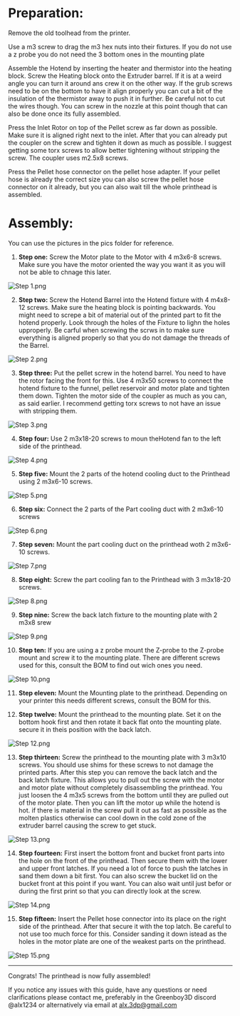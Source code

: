 # Preparation:

Remove the old toolhead from the printer.

Use a m3 screw to drag the m3 hex nuts into their fixtures.
If you do not use a z probe you do not need the 3 bottom ones in the mounting plate

Assemble the Hotend by inserting the heater and thermistor into the heating block.
Screw the Heating block onto the Extruder barrel. If it is at a weird angle you can turn it around ans crew it on the other way. If the grub screws need to be on the bottom to have it align properly you can cut a bit of the insulation of the thermistor away to push it in further. Be careful not to cut the wires though.
You can screw in the nozzle at this point though that can also be done once its fully assembled.

Press the Inlet Rotor on top of the Pellet screw as far down as possible.
Make sure it is aligned right next to the inlet.
After that you can already put the coupler on the screw and tighten it down as much as possible.
I suggest getting some torx screws to allow better tightening without stripping the screw.
The coupler uses m2.5x8 screws.

Press the Pellet hose connector on the pellet hose adapter.
If your pellet hose is already the correct size you can also screw the pellet hose connector on it already, but you can also wait till the whole printhead is assembled.

# Assembly:

You can use the pictures in the pics folder for reference.

1. **Step one:** Screw the Motor plate to the Motor with 4 m3x6-8 screws.
Make sure you have the motor oriented the way you want it as you will not be able to chnage this later.

![Step 1.png](https://github.com/Alx3dp/Greenboy_Extruder_Printhead_V3/blob/main/assembly%20instructions/pics/Step%201.png)





2. **Step two:** Screw the Hotend Barrel into the Hotend fixture with 4 m4x8-12 screws.
Make sure the heating block is pointing backwards.
You might need to screpe a bit of material out of the printed part to fit the hotend properly.
Look through the holes of the Fixture to lighn the holes upproperly.
Be carful when screwing the scrws in to make sure everything is aligned properly so that you do not damage the threads of the Barrel.

![Step 2.png](https://github.com/Alx3dp/Greenboy_Extruder_Printhead_V3/blob/main/assembly%20instructions/pics/Step%202.png)





3. **Step three:** Put the pellet screw in the hotend barrel. You need to have the rotor facing the front for this.
Use 4 m3x50 screws to connect the hotend fixture to the funnel,
pellet reservoir and motor plate and tighten them down.
Tighten the motor side of the coupler as much as you can, as said earlier.
I recommend getting torx screws to not have an issue with stripping them.

![Step 3.png](https://github.com/Alx3dp/Greenboy_Extruder_Printhead_V3/blob/main/assembly%20instructions/pics/Step%203.png)





4. **Step four:** Use 2 m3x18-20 screws to moun theHotend fan to the left side of the printhead.

![Step 4.png](https://github.com/Alx3dp/Greenboy_Extruder_Printhead_V3/blob/main/assembly%20instructions/pics/Step%204.png)





5. **Step five:** Mount the 2 parts of the hotend cooling duct to the Printhead using 2 m3x6-10 screws.

![Step 5.png](https://github.com/Alx3dp/Greenboy_Extruder_Printhead_V3/blob/main/assembly%20instructions/pics/Step%205.png)





6. **Step six:** Connect the 2 parts of the Part cooling duct with 2 m3x6-10 screws

![Step 6.png](https://github.com/Alx3dp/Greenboy_Extruder_Printhead_V3/blob/main/assembly%20instructions/pics/Step%206.png)





7. **Step seven:** Mount the part cooling duct on the printhead woth 2 m3x6-10 screws.

![Step 7.png](https://github.com/Alx3dp/Greenboy_Extruder_Printhead_V3/blob/main/assembly%20instructions/pics/Step%207.png)





8. **Step eight:** Screw the part cooling fan to the Printhead with 3 m3x18-20 screws.

![Step 8.png](https://github.com/Alx3dp/Greenboy_Extruder_Printhead_V3/blob/main/assembly%20instructions/pics/Step%208.png)





9. **Step nine:** Screw the back latch fixture to the mounting plate with 2 m3x8 srew

![Step 9.png](https://github.com/Alx3dp/Greenboy_Extruder_Printhead_V3/blob/main/assembly%20instructions/pics/Step%209.png)





10. **Step ten:** If you are using a z probe mount the Z-probe to the Z-probe mount and screw it to the mounting plate.
There are different screws used for this, consult the BOM to find out wich ones you need.

![Step 10.png](https://github.com/Alx3dp/Greenboy_Extruder_Printhead_V3/blob/main/assembly%20instructions/pics/Step%2010.png)





11. **Step eleven:** Mount the Mounting plate to the printhead.
Depending on your printer this needs different screws, consult the BOM for this.

12. **Step twelve:** Mount the printhead to the mounting plate.
Set it on the bottom hook first and then rotate it back flat onto the mounting plate.
secure it in theis position with the back latch.

![Step 12.png](https://github.com/Alx3dp/Greenboy_Extruder_Printhead_V3/blob/main/assembly%20instructions/pics/Step%2012.png)





13. **Step thirteen:** Screw the printhead to the mounting plate with 3 m3x10 screws.
You should use shims for these screws to not damage the printed parts.
After this step you can remove the back latch and the back latch fixture.
This allows you to pull out the screw with the motor and motor plate
without completely disassembling the printhead.
You just loosen the 4 m3x5 screws from the bottom until they are pulled out of the motor plate.
Then you can lift the motor up while the hotend is hot.
if there is material in the screw pull it out as fast as possible as the molten plastics otherwise
can cool down in the cold zone of the extruder barrel causing the screw to get stuck.

![Step 13.png](https://github.com/Alx3dp/Greenboy_Extruder_Printhead_V3/blob/main/assembly%20instructions/pics/Step%2013.png)





14. **Step fourteen:** First insert the bottom front and bucket front parts into the hole on the front of the printhead.
Then secure them with the lower and upper front latches.
If you need a lot of force to push the latches in sand them down a bit first.
You can also screw the bucket lid on the bucket front at this point if you want.
You can also wait until just befor or during the first print so that you can directly look at the screw.

![Step 14.png](https://github.com/Alx3dp/Greenboy_Extruder_Printhead_V3/blob/main/assembly%20instructions/pics/Step%2014.png)





15. **Step fifteen:** Insert the Pellet hose connector into its place on the right side of the printhead.
After that secure it with the top latch.
Be careful to not use too much force for this.
Consider sanding it down istead as the holes in the motor plate are one of the weakest parts on the printhead.

![Step 15.png](https://github.com/Alx3dp/Greenboy_Extruder_Printhead_V3/blob/main/assembly%20instructions/pics/Step%2015.png)





---
Congrats! The printhead is now fully assembled!

If you notice any issues with this guide, have any questions or need clarifications
please contact me, preferably in the Greenboy3D discord @alx1234 or alternatively via email at alx.3dp@gmail.com

